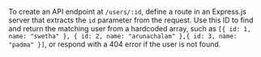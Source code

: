To create an API endpoint at `/users/:id`, define a route in an Express.js server that extracts the `id` parameter from the request. Use this ID to find and return the matching user from a hardcoded array, such as `[{ id: 1, name: "swetha" }, { id: 2, name: "arunachalam" },{ id: 3, name: "padma" }]`, or respond with a 404 error if the user is not found.
